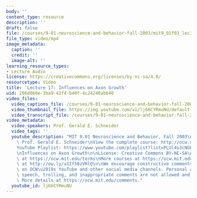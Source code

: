 ```yaml
---
body: ''
content_type: resource
description: ''
draft: false
file: /courses/9-01-neuroscience-and-behavior-fall-2003/mit9_01f03_lec17_360p_16_9.mp4
file_type: video/mp4
image_metadata:
  caption: ''
  credit: ''
  image-alt: ''
learning_resource_types:
- Lecture Audio
license: https://creativecommons.org/licenses/by-nc-sa/4.0/
resourcetype: Video
title: 'Lecture 17: Influences on Axon Growth'
uid: 206d060e-3ba9-42f4-b40f-4c24240ab648
video_files:
  video_captions_file: /courses/9-01-neuroscience-and-behavior-fall-2003/1mEz-COKCtWmN9AkGmDvifsnP7B2r35Z5_transcript.webvtt
  video_thumbnail_file: https://img.youtube.com/vi/lj66CYRmuNU/default.jpg
  video_transcript_file: /courses/9-01-neuroscience-and-behavior-fall-2003/1mEz-COKCtWmN9AkGmDvifsnP7B2r35Z5_transcript.pdf
video_metadata:
  video_speakers: Prof. Gerald E. Schneider
  video_tags: ''
  youtube_description: "MIT 9.01 Neuroscience and Behavior, Fall 2003\nInstructor:\
    \ Prof. Gerald E. Schneider\nView the complete course: http://ocw.mit.edu/courses/brain-and-cognitive-sciences/9-01-neuroscience-and-behavior-fall-2003\n\
    YouTube Playlist: https://www.youtube.com/playlist?list=PLUl4u3cNGP63U7FmbKD9KClb-94dyPJim\n\
    \nInfluences on Axon Growth\n\nLicense: Creative Commons BY-NC-SA\nMore information\
    \ at https://ocw.mit.edu/terms\nMore courses at https://ocw.mit.edu\nSupport OCW\
    \ at http://ow.ly/a1If50zVRlQ\n\nWe encourage constructive comments and discussion\
    \ on OCW\u2019s YouTube and other social media channels. Personal attacks, hate\
    \ speech, trolling, and inappropriate comments are not allowed and may be removed.\
    \ More details at https://ocw.mit.edu/comments."
  youtube_id: lj66CYRmuNU
---
```

